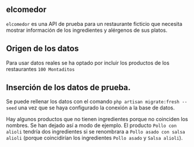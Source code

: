 ## elcomedor

`elcomedor` es una API de prueba para un restaurante ficticio que necesita mostrar información de los ingredientes y alérgenos de sus platos.

## Origen de los datos

Para usar datos reales se ha optado por incluir los productos de los restaurantes ``100 Montaditos``

## Inserción de los datos de prueba.

Se puede rellenar los datos con el comando ``php artisan migrate:fresh --seed`` una vez que se haya configurado la conexión a la base de datos.

Hay algunos productos que no tienen ingredientes porque no coinciden los nombres. Se han dejado así a modo de ejemplo. El producto ``Pollo con alioli`` tendría dos ingredientes si se renombrara a ``Pollo asado con salsa alioli`` (porque coincidirían los ingredientes `Pollo asado` y `Salsa alioli`).
